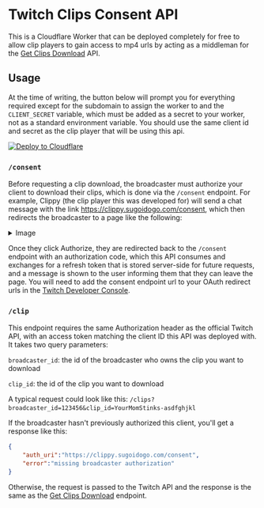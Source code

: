 # Twitch Clips Consent API
This is a Cloudflare Worker that can be deployed completely for free to allow clip players to gain access to mp4 urls by acting as a middleman for the [Get Clips Download](https://dev.twitch.tv/docs/api/reference/#get-clips-download) API.

## Usage

At the time of writing, the button below will prompt you for everything required except for the subdomain to assign the worker to and the `CLIENT_SECRET` variable, which must be added as a secret to your worker, not as a standard environment variable. You should use the same client id and secret as the clip player that will be using this api.

[![Deploy to Cloudflare](https://deploy.workers.cloudflare.com/button)](https://deploy.workers.cloudflare.com/?url=https%3A%2F%2Fgithub.com%2Fsugoidogo%2Ftwitch-clips-consent-api)

### `/consent`
Before requesting a clip download, the broadcaster must authorize your client to download their clips, which is done via the `/consent` endpoint. For example, Clippy (the clip player this was developed for) will send a chat message with the link https://clippy.sugoidogo.com/consent, which then redirects the broadcaster to a page like the following:

<details><summary>Image</summary>
<img src='auth-example.png'>
</details>

Once they click Authorize, they are redirected back to the `/consent` endpoint with an authorization code, which this API consumes and exchanges for a refresh token that is stored server-side for future requests, and a message is shown to the user informing them that they can leave the page. You will need to add the consent endpoint url to your OAuth redirect urls in the [Twitch Developer Console](https://dev.twitch.tv/console).

### `/clip`

This endpoint requires the same Authorization header as the official Twitch API, with an access token matching the client ID this API was deployed with. It takes two query parameters:

`broadcaster_id`: the id of the broadcaster who owns the clip you want to download

`clip_id`: the id of the clip you want to download

A typical request could look like this: `/clips?broadcaster_id=123456&clip_id=YourMomStinks-asdfghjkl`

If the broadcaster hasn't previously authorized this client, you'll get a response like this:

```json
{
    "auth_uri":"https://clippy.sugoidogo.com/consent",
    "error":"missing broadcaster authorization"
}
```

Otherwise, the request is passed to the Twitch API and the response is the same as the [Get Clips Download](https://dev.twitch.tv/docs/api/reference/#get-clips-download) endpoint.